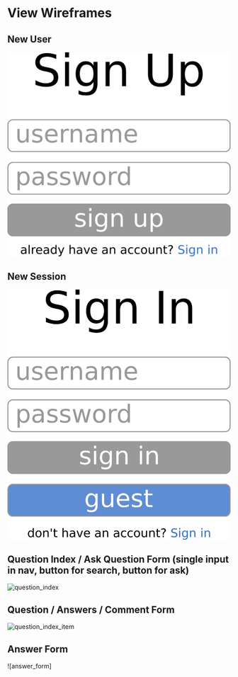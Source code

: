 # View Wireframes

## New User
![sign-up]

## New Session
![sign-in]

## Question Index / Ask Question Form (single input in nav, button for search, button for ask)
![question_index]

## Question / Answers / Comment Form
![question_index_item]

## Answer Form
![answer_form]

[sign-up]: ./wireframes/sign_up.png
[sign-in]: ./wireframes/sign_in.png
[question_index]: ./wireframes/question_index.png
[question_index_item]: ./wireframes/question_index_item.png
[answwer_form]: ./wireframes/answwer_form.png
